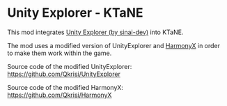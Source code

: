 # Unity Explorer - KTaNE

This mod integrates [Unity Explorer (by sinai-dev)](https://github.com/sinai-dev/UnityExplorer) into KTaNE.

The mod uses a modified version of UnityExplorer and [HarmonyX](https://github.com/BepInEx/HarmonyX) in order to make them work within the game.

Source code of the modified UnityExplorer: https://github.com/Qkrisi/UnityExplorer

Source code of the modified HarmonyX: https://github.com/Qkrisi/HarmonyX

